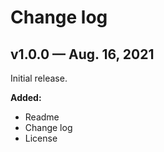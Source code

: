 # Change log

## v1.0.0 — Aug. 16, 2021

Initial release.

**Added:**

- Readme
- Change log
- License
